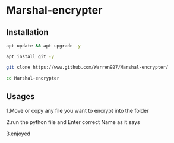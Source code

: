 # Marshal-encrypter

## Installation
```sh
apt update && apt upgrade -y
```

```sh
apt install git -y
```

```sh
git clone https://www.github.com/Warren927/Marshal-encrypter/
```

```sh
cd Marshal-encrypter
```

## Usages

1.Move or copy any file you want to encrypt into the folder

2.run the python file and Enter correct Name as it says

3.enjoyed

